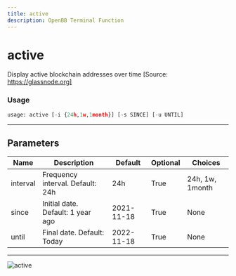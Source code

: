 ```yaml
---
title: active
description: OpenBB Terminal Function
---
```


# active

Display active blockchain addresses over time [Source: https://glassnode.org]
### Usage 
```python
usage: active [-i {24h,1w,1month}] [-s SINCE] [-u UNTIL]
```
---
## Parameters
| Name | Description | Default | Optional | Choices |
| ---- | ----------- | ------- | -------- | ------- |
| interval | Frequency interval. Default: 24h | 24h | True | 24h, 1w, 1month |
| since | Initial date. Default: 1 year ago | 2021-11-18 | True | None |
| until | Final date. Default: Today | 2022-11-18 | True | None |
---
![active](https://user-images.githubusercontent.com/46355364/154058739-e30fed47-c86f-4aef-a699-1bc69180c607.png)

